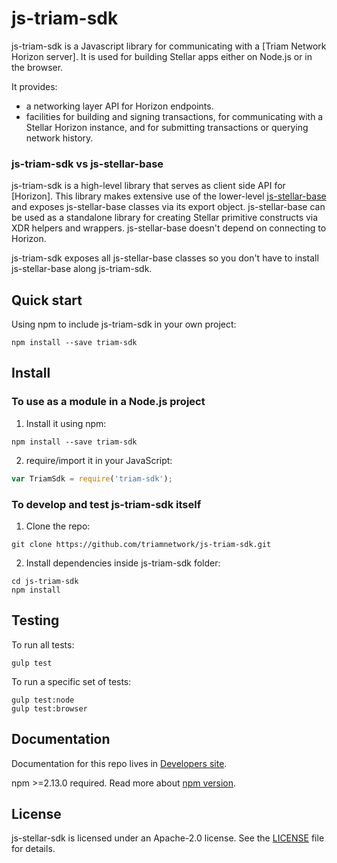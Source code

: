 # js-triam-sdk

js-triam-sdk is a Javascript library for communicating with a [Triam Network Horizon server]. It is used for building Stellar apps either on Node.js or in the browser.

It provides:
- a networking layer API for Horizon endpoints.
- facilities for building and signing transactions, for communicating with a Stellar Horizon instance, and for submitting transactions or querying network history.

### js-triam-sdk vs js-stellar-base

js-triam-sdk is a high-level library that serves as client side API for [Horizon]. This library makes extensive use of the lower-level [js-stellar-base](https://github.com/stellar/js-stellar-base) and exposes js-stellar-base classes via its export object.  js-stellar-base can be used as a standalone library for creating Stellar primitive constructs via XDR helpers and wrappers. js-stellar-base doesn't depend on connecting to Horizon.

js-triam-sdk exposes all js-stellar-base classes so you don't have to install js-stellar-base along js-triam-sdk.

## Quick start

Using npm to include js-triam-sdk in your own project:
```shell
npm install --save triam-sdk
```

## Install

### To use as a module in a Node.js project
1. Install it using npm:
  ```shell
  npm install --save triam-sdk
  ```

2. require/import it in your JavaScript:
  ```js
  var TriamSdk = require('triam-sdk');
  ```

### To develop and test js-triam-sdk itself
1. Clone the repo:
  ```shell
  git clone https://github.com/triamnetwork/js-triam-sdk.git
  ```

2. Install dependencies inside js-triam-sdk folder:
  ```shell
  cd js-triam-sdk
  npm install
  ```

## Testing
To run all tests:
```shell
gulp test
```

To run a specific set of tests:
```shell
gulp test:node
gulp test:browser
```

## Documentation
Documentation for this repo lives in [Developers site](https://triamnetwork.github.io/triam-docs).

npm >=2.13.0 required.
Read more about [npm version](https://docs.npmjs.com/cli/version).

## License
js-stellar-sdk is licensed under an Apache-2.0 license. See the [LICENSE](https://github.com/stellar/js-stellar-sdk/blob/master/LICENSE) file for details.
